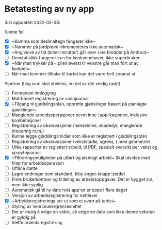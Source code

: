 # Betatesting av ny app

Sist oppdatert 2022-02-08:

Kjente feil
- [X] ~Komma som desimaltegn fungerer ikke~
- [X] ~Nummer på jordprøve inkrementeres ikke automatisk~
- [X] ~Angivelse av tid (timer:minutter) går over sine bredder på Android~
- [ ] Geostatistikk fungerer kun for kontoinnehaver, ikke superbruker
- [X] ~Når man trykker på `<` pilen øverst til venstre går man fort ut av kontoen~
- [ ] Når man kommer tilbake til kartet kan det være helt zoomet ut

Pipeline (ting som skal utvikles, en del av det veldig raskt):
- [ ] Permanent innlogging
- [ ] Mal-basert registrering av vannjournal
- [X] ~Tilgang til gjødslingsplan, opprette gjødslinger basert på planlagte gjødslinger~
- [ ] Manglende arbeidsoperasjoner nevnt inne i applikasjonen, inklusive kombinasjoner
- [ ] Registrering av observasjoner (hønsehirse, skadedyr, manglende drenering m.m.)
- [ ] Kunne legge gjødslingsmidler som ikke er registrert i gjødslingsplan
- [ ] Registrering av observasjoner (vekststadie, ugress, ) med geometrier
- [ ] Ulike rapporter av registrert arbeid, til PDF, spesielt oversikt per vekst og sprøytejournal
- [X] ~Filtreringsmuligheter på utført og planlagt arbeid~ Skal utvides med filter for arbeidsoperasjon
- [ ] Offline støtte
- [ ] Lagre endringer som standard, tilby angre-knapp istedet
- [ ] Flere brukerkontoer og tildeling av arbeidsoppgaver. Det er bygget inn, men ikke synlig
- [ ] Automatisk gå til ny dato hvis app'en er oppe i flere dager
- [ ] Versjon av arbeidsregistrering for nettleser
- [X] ~Arbeidsregistreringa ser ut som et uvær på tablet~
- [ ] Styling av hele brukergrensesnittet
- [ ] Det er mulig å velge en vekst, så velge en dato som ikke denne veksten er gyldig på
- [ ] Slette arbeidsregistrering
